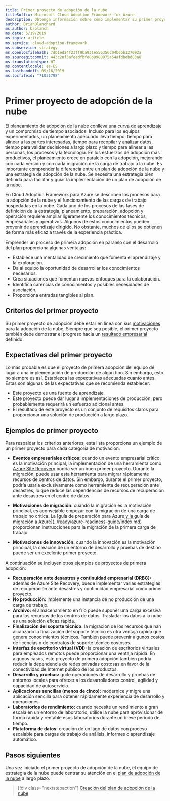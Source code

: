 ```yaml
---
title: Primer proyecto de adopción de la nube
titleSuffix: Microsoft Cloud Adoption Framework for Azure
description: Obtenga información sobre cómo implementar su primer proyecto de adopción de la nube.
author: BrianBlanchard
ms.author: brblanch
ms.date: 5/19/2019
ms.topic: article
ms.service: cloud-adoption-framework
ms.subservice: strategy
ms.openlocfilehash: 7db1ed24f23ff9ba931e556356c04b6bb127092a
ms.sourcegitcommit: 443c28f3afeedfbfe8b9980875a54afdbebd83a8
ms.translationtype: HT
ms.contentlocale: es-ES
ms.lasthandoff: 09/16/2019
ms.locfileid: "71031798"
---
```

<!-- markdownlint-disable MD026 -->

# <a name="first-cloud-adoption-project"></a>Primer proyecto de adopción de la nube

El planeamiento de adopción de la nube conlleva una curva de aprendizaje y un compromiso de tiempo asociados. Incluso para los equipos experimentados, un planeamiento adecuado lleva tiempo: tiempo para alinear a las partes interesadas, tiempo para recopilar y analizar datos, tiempo para validar decisiones a largo plazo y tiempo para alinear a las personas, los procesos y la tecnología. En los esfuerzos de adopción más productivos, el planeamiento crece en paralelo con la adopción, mejorando con cada versión y con cada migración de la carga de trabajo a la nube. Es importante comprender la diferencia entre un plan de adopción de la nube y una estrategia de adopción de la nube. Se necesita una estrategia bien definida para facilitar y guiar la implementación de un plan de adopción de la nube.

En Cloud Adoption Framework para Azure se describen los procesos para la adopción de la nube y el funcionamiento de las cargas de trabajo hospedadas en la nube. Cada uno de los procesos de las fases de definición de la estrategia, planeamiento, preparación, adopción y operación requiere ampliar ligeramente los conocimientos técnicos, empresariales y operativos. Algunos de estos conocimientos pueden provenir de aprendizaje dirigido. No obstante, muchos de ellos se obtienen de forma más eficaz a través de la experiencia práctica.

Emprender un proceso de primera adopción en paralelo con el desarrollo del plan proporciona algunas ventajas:

- Establece una mentalidad de crecimiento que fomenta el aprendizaje y la exploración.
- Da al equipo la oportunidad de desarrollar los conocimientos necesarios.
- Crea situaciones que fomentan nuevos enfoques para la colaboración.
- Identifica carencias de conocimientos y posibles necesidades de asociación.
- Proporciona entradas tangibles al plan.

## <a name="first-project-criteria"></a>Criterios del primer proyecto

Su primer proyecto de adopción debe estar en línea con sus [motivaciones](./motivations.md) para la adopción de la nube. Siempre que sea posible, el primer proyecto también debe demostrar el progreso hacia un [resultado empresarial](./business-outcomes/business-outcome-template.md) definido.

## <a name="first-project-expectations"></a>Expectativas del primer proyecto

Lo más probable es que el proyecto de primera adopción del equipo dé lugar a una implementación de producción de algún tipo. Sin embargo, esto no siempre es así. Establezca las expectativas adecuadas cuanto antes. Estas son algunas de las expectativas que se recomienda establecer:

- Este proyecto es una fuente de aprendizaje.
- Este proyecto puede dar lugar a implementaciones de producción, pero probablemente requerirá un esfuerzo adicional antes.
- El resultado de este proyecto es un conjunto de requisitos claros para proporcionar una solución de producción a largo plazo.

## <a name="first-project-examples"></a>Ejemplos de primer proyecto

Para respaldar los criterios anteriores, esta lista proporciona un ejemplo de un primer proyecto para cada categoría de motivación:

- **Eventos empresariales críticos:** cuando un evento empresarial crítico es la motivación principal, la implementación de una herramienta como [Azure Site Recovery](../migrate/azure-migration-guide/migrate.md?tabs=Tools#azure-site-recovery) podría ser un buen primer proyecto. Durante la migración, puede usar esta herramienta para migrar rápidamente recursos de centros de datos. Sin embargo, durante el primer proyecto, podría usarla exclusivamente como herramienta de recuperación ante desastres, lo que reduce las dependencias de recursos de recuperación ante desastres en el centro de datos.

- **Motivaciones de migración:** cuando la migración es la motivación principal, es aconsejable empezar con la migración de una carga de trabajo no crítica. La [guía de preparación para Azure[ y la ](../migrate/azure-migration-guide/index.md)guía de migración a Azure](../ready/azure-readiness-guide/index.md) proporcionan instrucciones para la migración de la primera carga de trabajo.

- **Motivaciones de innovación:** cuando la innovación es la motivación principal, la creación de un entorno de desarrollo y pruebas de destino puede ser un excelente primer proyecto.

A continuación se incluyen otros ejemplos de proyectos de primera adopción:

- **Recuperación ante desastres y continuidad empresarial (DRBC):** además de Azure Site Recovery, puede implementar varias estrategias de recuperación ante desastres y continuidad empresarial como primer proyecto.
- **No producción:** implemente una instancia de no producción de una carga de trabajo.
- **Archivo:** el almacenamiento en frío puede suponer una carga excesiva para los recursos de los centros de datos. Trasladar los datos a la nube es una solución eficaz rápida.
- **Finalización del soporte técnico:** la migración de los recursos que han alcanzado la finalización del soporte técnico es otra ventaja rápida que genera conocimientos técnicos. También puede prevenir algunos costos de licencias o de contratos de soporte técnico costosos.
- **Interfaz de escritorio virtual (VDI):** la creación de escritorios virtuales para empleados remotos puede proporcionar una ventaja rápida. En algunos casos, este proyecto de primera adopción también podría reducir la dependencia de redes privadas costosas en favor de la conectividad de Internet público de los productos.
- **Desarrollo y pruebas:** quite operaciones de desarrollo y pruebas de entornos locales para ofrecer a los desarrolladores control, agilidad y capacidad de autoservicio.
- **Aplicaciones sencillas (menos de cinco):** modernice y migre una aplicación sencilla para obtener rápidamente experiencia de desarrollo y operaciones.
- **Laboratorios de rendimiento:** cuando necesite un rendimiento a gran escala en un entorno de laboratorio, utilice la nube para aprovisionar de forma rápida y rentable esos laboratorios durante un breve período de tiempo.
- **Plataforma de datos:** creación de un lago de datos con proceso escalable para cargas de trabajo de análisis, informes o aprendizaje automático.

## <a name="next-steps"></a>Pasos siguientes

Una vez iniciado el primer proyecto de adopción de la nube, el equipo de estrategia de la nube puede centrar su atención en el [plan de adopción de la nube](../plan/index.md) a largo plazo.

> [!div class="nextstepaction"]
> [Creación del plan de adopción de la nube](../plan/index.md)
